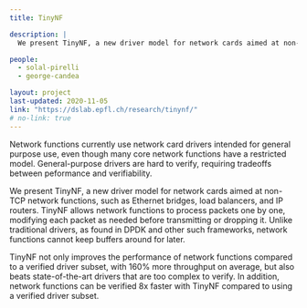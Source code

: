 ```yaml
---
title: TinyNF

description: |
  We present TinyNF, a new driver model for network cards aimed at non-TCP network functions, such as Ethernet bridges, load balancers, and IP routers. TinyNF allows network functions to process packets one by one, modifying each packet as needed before transmitting or dropping it. Unlike traditional drivers, as found in DPDK and other such frameworks, network functions cannot keep buffers around for later.

people:
  - solal-pirelli
  - george-candea

layout: project
last-updated: 2020-11-05
link: "https://dslab.epfl.ch/research/tinynf/"
# no-link: true
---
```


Network functions currently use network card drivers intended for general purpose use, even though many core network functions have a restricted model. General-purpose drivers are hard to verify, requiring tradeoffs between peformance and verifiability.

We present TinyNF, a new driver model for network cards aimed at non-TCP network functions, such as Ethernet bridges, load balancers, and IP routers. TinyNF allows network functions to process packets one by one, modifying each packet as needed before transmitting or dropping it. Unlike traditional drivers, as found in DPDK and other such frameworks, network functions cannot keep buffers around for later.

TinyNF not only improves the performance of network functions compared to a verified driver subset, with 160% more throughput on average, but also beats state-of-the-art drivers that are too complex to verify. In addition, network functions can be verified 8x faster with TinyNF compared to using a verified driver subset.
